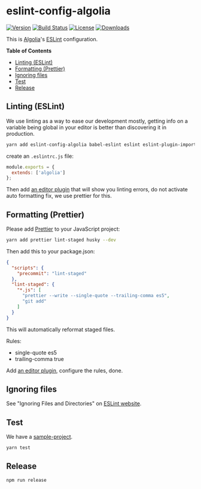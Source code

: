 # eslint-config-algolia

[![Version][version-svg]][package-url] [![Build Status][travis-svg]][travis-url] [![License][license-image]][license-url] [![Downloads][downloads-image]][downloads-url]

This is [Algolia](https://www.algolia.com/)'s [ESLint](http://eslint.org/) configuration.

<!-- START doctoc generated TOC please keep comment here to allow auto update -->
<!-- DON'T EDIT THIS SECTION, INSTEAD RE-RUN doctoc TO UPDATE -->
**Table of Contents**

- [Linting (ESLint)](#linting-eslint)
- [Formatting (Prettier)](#formatting-prettier)
- [Ignoring files](#ignoring-files)
- [Test](#test)
- [Release](#release)

<!-- END doctoc generated TOC please keep comment here to allow auto update -->

## Linting (ESLint)

We use linting as a way to ease our development mostly, getting info on a variable being global in your editor
is better than discovering it in production.

```sh
yarn add eslint-config-algolia babel-eslint eslint eslint-plugin-import eslint-plugin-jest eslint-config-prettier eslint-plugin-react eslint-import-resolver-webpack --dev
```

create an `.eslintrc.js` file:
```js
module.exports = {
  extends: ['algolia']
};
```

Then add [an editor plugin](http://eslint.org/docs/user-guide/integrations.html#editors) that will show you linting errors, do not activate
auto formatting fix, we use prettier for this.

## Formatting (Prettier)

Please add [Prettier](https://github.com/prettier/prettier) to your JavaScript project:

```sh
yarn add prettier lint-staged husky --dev
```

Then add this to your package.json:

```json
{
  "scripts": {
    "precommit": "lint-staged"
  },
  "lint-staged": {
    "*.js": [
      "prettier --write --single-quote --trailing-comma es5",
      "git add"
    ]
  }
}
```

This will automatically reformat staged files.

Rules:
  - single-quote es5
  - trailing-comma true

Add [an editor plugin](https://github.com/prettier/prettier#atom), configure the rules, done.

## Ignoring files

See "Ignoring Files and Directories" on [ESLint website](http://eslint.org/docs/user-guide/configuring.html#ignoring-files-and-directories).

## Test

We have a [sample-project](sample-project).

```sh
yarn test
```

## Release

```sh
npm run release
```

[version-svg]: https://img.shields.io/npm/v/eslint-config-algolia.svg?style=flat-square
[package-url]: https://npmjs.org/package/eslint-config-algolia
[travis-svg]: https://img.shields.io/travis/algolia/eslint-config-algolia/master.svg?style=flat-square
[travis-url]: https://travis-ci.org/algolia/eslint-config-algolia
[license-image]: http://img.shields.io/badge/license-MIT-green.svg?style=flat-square
[license-url]: LICENSE
[downloads-image]: https://img.shields.io/npm/dm/eslint-config-algolia.svg?style=flat-square
[downloads-url]: http://npm-stat.com/charts.html?package=eslint-config-algolia
